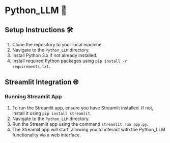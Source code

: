 # Python_LLM 🐍

## Setup Instructions 🛠️

1. Clone the repository to your local machine.
2. Navigate to the `Python_LLM` directory.
3. Install Python 3.x if not already installed.
4. Install required Python packages using `pip install -r requirements.txt`.

## Streamlit Integration 🌐

### Running Streamlit App

1. To run the Streamlit app, ensure you have Streamlit installed. If not, install it using `pip install streamlit`.
2. Navigate to the `Python_LLM` directory.
3. Run the Streamlit app using the command `streamlit run app.py`.
4. The Streamlit app will start, allowing you to interact with the Python_LLM functionality via a web interface.

